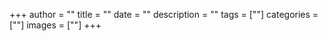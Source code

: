 +++
author = ""
title = ""
date = ""
description = ""
tags = [""]
categories = [""]
images = [""]
+++
